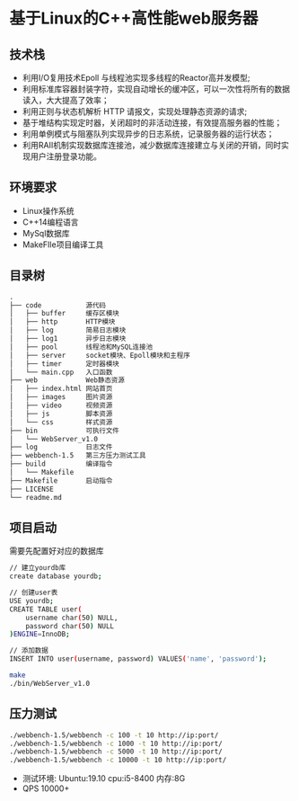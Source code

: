 # 基于Linux的C++高性能web服务器    

## 技术栈

* 利用I/O复用技术Epoll 与线程池实现多线程的Reactor高并发模型;
* 利用标准库容器封装字符，实现自动增长的缓冲区，可以一次性将所有的数据读入，大大提高了效率；
* 利用正则与状态机解析 HTTP 请报文，实现处理静态资源的请求;
* 基于堆结构实现定时器，关闭超时的非活动连接，有效提高服务器的性能；
* 利用单例模式与阻塞队列实现异步的日志系统，记录服务器的运行状态；
* 利用RAII机制实现数据库连接池，减少数据库连接建立与关闭的开销，同时实现用户注册登录功能。

## 环境要求
* Linux操作系统
* C++14编程语言
* MySql数据库
* MakeFIle项目编译工具

## 目录树
```tex
.
├── code           源代码
│   ├── buffer     缓存区模块    
│   ├── http       HTTP模块
│   ├── log        简易日志模块
│   ├── log1       异步日志模块
│   ├── pool       线程池和MySQL连接池
│   ├── server     socket模块、Epoll模块和主程序
│   ├── timer      定时器模块
│   └── main.cpp   入口函数
├── web            Web静态资源
│   ├── index.html 网站首页
│   ├── images     图片资源
│   ├── video      视频资源
│   ├── js         脚本资源
│   └── css        样式资源
├── bin            可执行文件
│   └── WebServer_v1.0
├── log            日志文件
├── webbench-1.5   第三方压力测试工具
├── build          编译指令 
│   └── Makefile
├── Makefile       启动指令  
├── LICENSE
└── readme.md
```


## 项目启动
需要先配置好对应的数据库
```bash
// 建立yourdb库
create database yourdb;

// 创建user表
USE yourdb;
CREATE TABLE user(
    username char(50) NULL,
    password char(50) NULL
)ENGINE=InnoDB;

// 添加数据
INSERT INTO user(username, password) VALUES('name', 'password');
```

```bash
make
./bin/WebServer_v1.0
```

## 压力测试
```bash
./webbench-1.5/webbench -c 100 -t 10 http://ip:port/
./webbench-1.5/webbench -c 1000 -t 10 http://ip:port/
./webbench-1.5/webbench -c 5000 -t 10 http://ip:port/
./webbench-1.5/webbench -c 10000 -t 10 http://ip:port/
```
* 测试环境: Ubuntu:19.10 cpu:i5-8400 内存:8G 
* QPS 10000+


